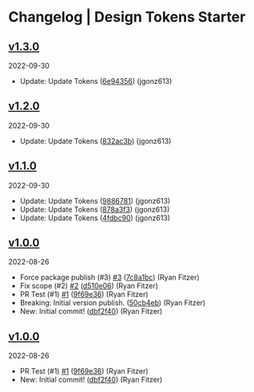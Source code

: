 # Changelog | Design Tokens Starter

## [v1.3.0](https://github.com/jgonz613/gy-design-tokens/compare/v1.2.0...v1.3.0)

2022-09-30

- Update: Update Tokens ([6e94356](https://github.com/jgonz613/gy-design-tokens/commit/6e94356)) (jgonz613)

## [v1.2.0](https://github.com/jgonz613/gy-design-tokens/compare/v1.1.0...v1.2.0)

2022-09-30

- Update: Update Tokens ([832ac3b](https://github.com/jgonz613/gy-design-tokens/commit/832ac3b)) (jgonz613)

## [v1.1.0](https://github.com/jgonz613/gy-design-tokens/compare/v1.0.0...v1.1.0)

2022-09-30

- Update: Update Tokens ([9886781](https://github.com/jgonz613/gy-design-tokens/commit/9886781)) (jgonz613)
- Update: Update Tokens ([878a3f3](https://github.com/jgonz613/gy-design-tokens/commit/878a3f3)) (jgonz613)
- Update: Update Tokens ([4fdbc90](https://github.com/jgonz613/gy-design-tokens/commit/4fdbc90)) (jgonz613)

## [v1.0.0](https://github.com/PublicisSapient/design-tokens-starter/compare/...v1.0.0)

2022-08-26

- Force package publish (#3) [#3](https://github.com/PublicisSapient/design-tokens-starter/issues/3) ([7c8a1bc](https://github.com/PublicisSapient/design-tokens-starter/commit/7c8a1bc)) (Ryan Fitzer)
- Fix scope (#2) [#2](https://github.com/PublicisSapient/design-tokens-starter/issues/2) ([d510e06](https://github.com/PublicisSapient/design-tokens-starter/commit/d510e06)) (Ryan Fitzer)
- PR Test (#1) [#1](https://github.com/PublicisSapient/design-tokens-starter/issues/1) ([9f69e36](https://github.com/PublicisSapient/design-tokens-starter/commit/9f69e36)) (Ryan Fitzer)
- Breaking: Initial version publish. ([50cb4eb](https://github.com/PublicisSapient/design-tokens-starter/commit/50cb4eb)) (Ryan Fitzer)
- New: Initial commit! ([dbf2f40](https://github.com/PublicisSapient/design-tokens-starter/commit/dbf2f40)) (Ryan Fitzer)

## [v1.0.0](https://github.com/PublicisSapient/design-tokens-starter/compare/...v1.0.0)

2022-08-26

- PR Test (#1) [#1](https://github.com/PublicisSapient/design-tokens-starter/issues/1) ([9f69e36](https://github.com/PublicisSapient/design-tokens-starter/commit/9f69e36)) (Ryan Fitzer)
- New: Initial commit! ([dbf2f40](https://github.com/PublicisSapient/design-tokens-starter/commit/dbf2f40)) (Ryan Fitzer)
